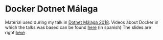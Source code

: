 # Docker Dotnet Málaga

Material used during my talk in [Dotnet Málaga 2018](http://dotnetmalaga.es/2018/).
Videos about Docker in which the talks was based can be found [here](https://www.youtube.com/playlist?list=PLLJikjug8HYBGUYVbMysnYjCDsz1OVsVa) (in spanish)
The slides are right [here](https://www.slideshare.net/leomicheloni/docker-dotnet-malaga)
